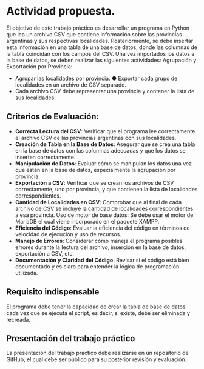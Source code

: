 # Actividad propuesta.

El objetivo de este trabajo práctico es desarrollar un programa en Python que lea un archivo
CSV que contiene información sobre las provincias argentinas y sus respectivas localidades. 
Posteriormente, se debe insertar esta información en una tabla de una base de datos, donde las
columnas de la tabla coincidan con los campos del CSV. Una vez importados los datos a la base de datos, se deben realizar las siguientes actividades:
Agrupación y Exportación por Provincia:
- Agrupar las localidades por provincia. ● Exportar cada grupo de localidades en un archivo de CSV separado.
- Cada archivo CSV debe representar una provincia y contener la lista de sus
localidades.

## Criterios de Evaluación:
- **Correcta Lectura del CSV**:
Verificar que el programa lee correctamente el archivo CSV de las provincias argentinas con
sus localidades. 
- **Creación de Tabla en la Base de Datos**:
Asegurar que se crea una tabla en la base de datos con las columnas adecuadas y que los
datos se inserten correctamente. 
- **Manipulación de Datos**:
Evaluar cómo se manipulan los datos una vez que están en la base de datos, especialmente la
agrupación por provincia. 
- **Exportación a CSV**:
Verificar que se crean los archivos de CSV correctamente, uno por provincia, y que contienen
la lista de localidades correspondientes. 
- **Cantidad de Localidades en CSV**:
Comprobar que al final de cada archivo de CSV se incluye la cantidad de localidades
correspondientes a esa provincia. Uso de motor de base datos:
Se debe usar el motor de MariaDB el cual viene incorporado en el paquete XAMPP.
- **Eficiencia del Código**:
Evaluar la eficiencia del código en términos de velocidad de ejecución y uso de recursos. 
- **Manejo de Errores**:
Considerar cómo maneja el programa posibles errores durante la lectura del archivo, inserción en la base de datos, exportación a CSV, etc. 
- **Documentación y Claridad del Código**:
Revisar si el código está bien documentado y es claro para entender la lógica de
programación utilizada.

## Requisito indispensable

El programa debe tener la capacidad de crear la tabla de base de datos cada vez que se
ejecuta el script, es decir, si existe, debe ser eliminada y recreada.

## Presentación del trabajo práctico

La presentación del trabajo práctico debe realizarse en un repositorio de GitHub, el cual debe
ser público para su posterior revisión y evaluación.
